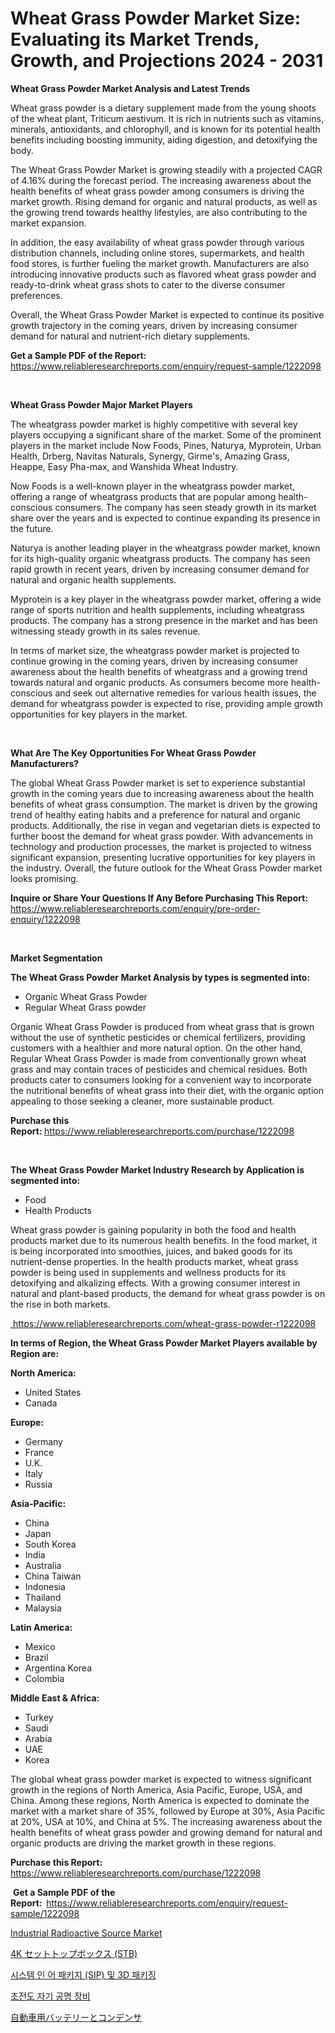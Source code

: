 <p><h1>Wheat Grass Powder Market Size: Evaluating its Market Trends, Growth, and Projections 2024 - 2031</h1></p><p><strong>Wheat Grass Powder Market Analysis and Latest Trends</strong></p>
<p><p>Wheat grass powder is a dietary supplement made from the young shoots of the wheat plant, Triticum aestivum. It is rich in nutrients such as vitamins, minerals, antioxidants, and chlorophyll, and is known for its potential health benefits including boosting immunity, aiding digestion, and detoxifying the body.</p><p>The Wheat Grass Powder Market is growing steadily with a projected CAGR of 4.16% during the forecast period. The increasing awareness about the health benefits of wheat grass powder among consumers is driving the market growth. Rising demand for organic and natural products, as well as the growing trend towards healthy lifestyles, are also contributing to the market expansion.</p><p>In addition, the easy availability of wheat grass powder through various distribution channels, including online stores, supermarkets, and health food stores, is further fueling the market growth. Manufacturers are also introducing innovative products such as flavored wheat grass powder and ready-to-drink wheat grass shots to cater to the diverse consumer preferences.</p><p>Overall, the Wheat Grass Powder Market is expected to continue its positive growth trajectory in the coming years, driven by increasing consumer demand for natural and nutrient-rich dietary supplements.</p></p>
<p><strong>Get a Sample PDF of the Report:&nbsp;</strong> <a href="https://www.reliableresearchreports.com/enquiry/request-sample/1222098">https://www.reliableresearchreports.com/enquiry/request-sample/1222098</a></p>
<p>&nbsp;</p>
<p><strong>Wheat Grass Powder Major Market Players</strong></p>
<p><p>The wheatgrass powder market is highly competitive with several key players occupying a significant share of the market. Some of the prominent players in the market include Now Foods, Pines, Naturya, Myprotein, Urban Health, Drberg, Navitas Naturals, Synergy, Girme's, Amazing Grass, Heappe, Easy Pha-max, and Wanshida Wheat Industry.</p><p>Now Foods is a well-known player in the wheatgrass powder market, offering a range of wheatgrass products that are popular among health-conscious consumers. The company has seen steady growth in its market share over the years and is expected to continue expanding its presence in the future.</p><p>Naturya is another leading player in the wheatgrass powder market, known for its high-quality organic wheatgrass products. The company has seen rapid growth in recent years, driven by increasing consumer demand for natural and organic health supplements.</p><p>Myprotein is a key player in the wheatgrass powder market, offering a wide range of sports nutrition and health supplements, including wheatgrass products. The company has a strong presence in the market and has been witnessing steady growth in its sales revenue.</p><p>In terms of market size, the wheatgrass powder market is projected to continue growing in the coming years, driven by increasing consumer awareness about the health benefits of wheatgrass and a growing trend towards natural and organic products. As consumers become more health-conscious and seek out alternative remedies for various health issues, the demand for wheatgrass powder is expected to rise, providing ample growth opportunities for key players in the market.</p></p>
<p>&nbsp;</p>
<p><strong>What Are The Key Opportunities For Wheat Grass Powder Manufacturers?</strong></p>
<p><p>The global Wheat Grass Powder market is set to experience substantial growth in the coming years due to increasing awareness about the health benefits of wheat grass consumption. The market is driven by the growing trend of healthy eating habits and a preference for natural and organic products. Additionally, the rise in vegan and vegetarian diets is expected to further boost the demand for wheat grass powder. With advancements in technology and production processes, the market is projected to witness significant expansion, presenting lucrative opportunities for key players in the industry. Overall, the future outlook for the Wheat Grass Powder market looks promising.</p></p>
<p><strong>Inquire or Share Your Questions If Any Before Purchasing This Report:</strong> <a href="https://www.reliableresearchreports.com/enquiry/pre-order-enquiry/1222098">https://www.reliableresearchreports.com/enquiry/pre-order-enquiry/1222098</a></p>
<p>&nbsp;</p>
<p><strong>Market Segmentation</strong></p>
<p><strong>The Wheat Grass Powder Market Analysis by types is segmented into:</strong></p>
<p><ul><li>Organic Wheat Grass Powder</li><li>Regular Wheat Grass powder</li></ul></p>
<p><p>Organic Wheat Grass Powder is produced from wheat grass that is grown without the use of synthetic pesticides or chemical fertilizers, providing customers with a healthier and more natural option. On the other hand, Regular Wheat Grass Powder is made from conventionally grown wheat grass and may contain traces of pesticides and chemical residues. Both products cater to consumers looking for a convenient way to incorporate the nutritional benefits of wheat grass into their diet, with the organic option appealing to those seeking a cleaner, more sustainable product.</p></p>
<p><strong>Purchase this Report:&nbsp;</strong><a href="https://www.reliableresearchreports.com/purchase/1222098">https://www.reliableresearchreports.com/purchase/1222098</a></p>
<p>&nbsp;</p>
<p><strong>The Wheat Grass Powder Market Industry Research by Application is segmented into:</strong></p>
<p><ul><li>Food</li><li>Health Products</li></ul></p>
<p><p>Wheat grass powder is gaining popularity in both the food and health products market due to its numerous health benefits. In the food market, it is being incorporated into smoothies, juices, and baked goods for its nutrient-dense properties. In the health products market, wheat grass powder is being used in supplements and wellness products for its detoxifying and alkalizing effects. With a growing consumer interest in natural and plant-based products, the demand for wheat grass powder is on the rise in both markets.</p></p>
<p><a href="https://www.reliableresearchreports.com/wheat-grass-powder-r1222098">&nbsp;https://www.reliableresearchreports.com/wheat-grass-powder-r1222098</a></p>
<p><strong>In terms of Region, the Wheat Grass Powder Market Players available by Region are:</strong></p>
<p>
    <p> <strong> North America: </strong>
        <ul>
            <li>United States</li>
            <li>Canada</li>
        </ul>
        </p> 
    <p> <strong> Europe: </strong>
        <ul>
            <li>Germany</li>
            <li>France</li>
            <li>U.K.</li>
            <li>Italy</li>
            <li>Russia</li>
        </ul>
        </p> 
    <p> <strong> Asia-Pacific: </strong>
        <ul>
            <li>China</li>
            <li>Japan</li>
            <li>South Korea</li>
            <li>India</li>
            <li>Australia</li>
            <li>China Taiwan</li>
            <li>Indonesia</li>
            <li>Thailand</li>
            <li>Malaysia</li>
        </ul>
        </p> 
    <p> <strong> Latin America: </strong>
        <ul>
            <li>Mexico</li>
            <li>Brazil</li>
            <li>Argentina Korea</li>
            <li>Colombia</li>
        </ul>
        </p> 
    <p> <strong> Middle East & Africa: </strong>
        <ul>
            <li>Turkey</li>
            <li>Saudi</li>
            <li>Arabia</li>
            <li>UAE</li>
            <li>Korea</li>
        </ul>
    </p>
    </p>
<p><p>The global wheat grass powder market is expected to witness significant growth in the regions of North America, Asia Pacific, Europe, USA, and China. Among these regions, North America is expected to dominate the market with a market share of 35%, followed by Europe at 30%, Asia Pacific at 20%, USA at 10%, and China at 5%. The increasing awareness about the health benefits of wheat grass powder and growing demand for natural and organic products are driving the market growth in these regions.</p></p>
<p><strong>Purchase this Report: </strong><a href="https://www.reliableresearchreports.com/purchase/1222098">https://www.reliableresearchreports.com/purchase/1222098</a></p>
<p>&nbsp;<strong>Get a Sample PDF of the Report:&nbsp;&nbsp;</strong><a href="https://www.reliableresearchreports.com/enquiry/request-sample/1222098">https://www.reliableresearchreports.com/enquiry/request-sample/1222098</a></p>
<p><strong></strong></p>
<p><p><a href="https://github.com/zcbxbnir25/Market-Research-Report-List-1/blob/main/industrial-radioactive-source-market.md">Industrial Radioactive Source Market</a></p><p><a href="https://medium.com/@reannakling/4k%E3%82%BB%E3%83%83%E3%83%88%E3%83%88%E3%83%83%E3%83%97%E3%83%9C%E3%83%83%E3%82%AF%E3%82%B9-stb-%E5%B8%82%E5%A0%B4%E5%B1%95%E6%9C%9B-%E5%AE%8C%E5%85%A8%E3%81%AA%E7%94%A3%E6%A5%AD%E5%88%86%E6%9E%90-2024%E5%B9%B4%E3%81%8B%E3%82%892031%E5%B9%B4%E3%81%BE%E3%81%A7-4ff9555284e5">4K セットトップボックス (STB)</a></p><p><a href="https://medium.com/@fimaswijaya/%EA%B8%80%EB%A1%9C%EB%B2%8C-%EC%8B%9C%EC%8A%A4%ED%85%9C-%EC%9D%B8-%ED%8C%A8%ED%82%A4%EC%A7%80-sip-%EB%B0%8F-3d-%ED%8C%A8%ED%82%A4%EC%A7%95-%EC%8B%9C%EC%9E%A5%EC%9D%80-2024%EB%85%84%EB%B6%80%ED%84%B0-2031%EB%85%84%EA%B9%8C%EC%A7%80%EC%9D%98-%EA%B8%B0%EA%B0%84-%EB%8F%99%EC%95%88-%EC%9D%98-cagr%EB%A1%9C-%EC%84%B1%EC%9E%A5%ED%95%A0-%EA%B2%83%EC%9C%BC%EB%A1%9C-%EC%98%88%EC%B8%A1%EB%90%A9%EB%8B%88%EB%8B%A4-ac29d3a3a1e6">시스템 인 어 패키지 (SIP) 및 3D 패키징</a></p><p><a href="https://github.com/EthaWolf/Market-Research-Report-List-1/blob/main/8668069126628.md">초전도 자기 공명 장비</a></p><p><a href="https://github.com/AriMuller2009/Market-Research-Report-List-2/blob/main/7276878119347.md">自動車用バッテリーとコンデンサ</a></p></p>